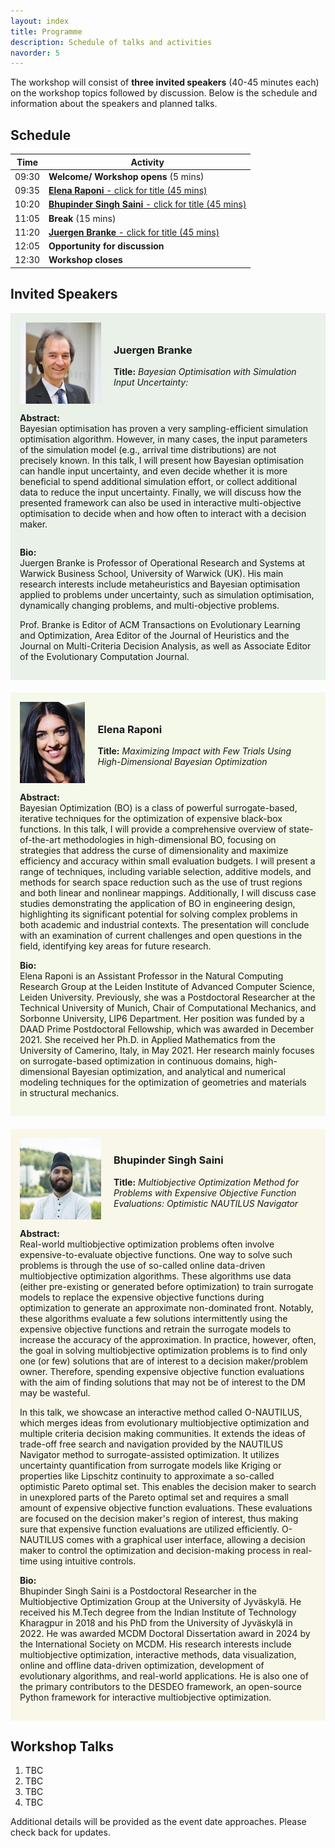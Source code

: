 ```yaml
---
layout: index
title: Programme
description: Schedule of talks and activities
navorder: 5
---
```


The workshop will consist of **three invited speakers** (40-45 minutes each) on the workshop topics followed by discussion. Below is the schedule and information about the speakers and planned talks.

## **Schedule**

| Time   | Activity                                |
|--------|-----------------------------------------|
| 09:30  | **Welcome/ Workshop opens** (5 mins)    |
| 09:35  | [**Elena Raponi** - click for title (45 mins)](#elena-raponi) |
| 10:20  | [**Bhupinder Singh Saini** - click for title (45 mins)](#bhupinder-singh-saini) |
| 11:05  | **Break** (15 mins)                     |
| 11:20  | [**Juergen Branke** - click for title (45 mins)](#juergen-branke) |
| 12:05  | **Opportunity for discussion**          |
| 12:30  | **Workshop closes**                     |

## **Invited Speakers**

<div id="juergen-branke" style="background-color: #e9f1e9; padding: 15px; margin-bottom: 20px;">
  <div style="display: flex; flex-direction: column;">
    <div style="display: flex; align-items: center;">
      <img src="/images/juergen_branke_profile.jpg" alt="Juergen Branke" style="width: 130px; height: 130px; margin-right: 20px;">
      <div>
        <h3>Juergen Branke</h3>
        <p><strong>Title:</strong> <em>Bayesian Optimisation with Simulation Input Uncertainty:</em></p>
      </div>
    </div>
      <p><strong>Abstract:</strong><br> Bayesian optimisation has proven a very sampling-efficient simulation optimisation algorithm. However, in many cases, the input parameters of the simulation model (e.g., arrival time distributions) are not precisely known. In this talk, I will present how Bayesian optimisation can handle input uncertainty, and even decide whether it is more beneficial to spend additional simulation effort, or collect additional data to reduce the input uncertainty. Finally, we will discuss how the presented framework can also be used in interactive multi-objective optimisation to decide when and how often to interact with a decision maker.</p>    
    <div>
      <p><strong>Bio:</strong><br>
      Juergen Branke is Professor of Operational Research and Systems at Warwick Business School, University of Warwick (UK). His main research interests include metaheuristics and Bayesian optimisation applied to problems under uncertainty, such as simulation optimisation, dynamically changing problems, and multi-objective problems.</p>
      <p>Prof. Branke is Editor of ACM Transactions on Evolutionary Learning and Optimization, Area Editor of the Journal of Heuristics and the Journal on Multi-Criteria Decision Analysis, as well as Associate Editor of the Evolutionary Computation Journal.</p>
    </div>
  </div>
</div>

<div id="elena-raponi" style="background-color: #f5f9e9; padding: 15px; margin-bottom: 20px;">
  <div style="display: flex; flex-direction: column;">
    <div style="display: flex; align-items: center;">
      <img src="/images/elena_raponi_profile.jpg" alt="Elena Raponi" style="width: 105px; height: 130px; margin-right: 20px;">
      <div>
        <h3>Elena Raponi</h3>
        <p><strong>Title:</strong> <em>Maximizing Impact with Few Trials Using High-Dimensional Bayesian Optimization</em></p>
      </div>
    </div>
    <div>
      <p><strong>Abstract:</strong> <br> Bayesian Optimization (BO) is a class of powerful surrogate-based, iterative techniques for the optimization of expensive black-box functions. In this talk, I will provide a comprehensive overview of state-of-the-art methodologies in high-dimensional BO, focusing on strategies that address the curse of dimensionality and maximize efficiency and accuracy within small evaluation budgets.
I will present a range of techniques, including variable selection, additive models, and methods for search space reduction such as the use of trust regions and both linear and nonlinear mappings. Additionally, I will discuss case studies demonstrating the application of BO in engineering design, highlighting its significant potential for solving complex problems in both academic and industrial contexts. The presentation will conclude with an examination of current challenges and open questions in the field, identifying key areas for future research.
      <p><strong>Bio:</strong><br>
      Elena Raponi is an Assistant Professor in the Natural Computing Research Group at the Leiden Institute of Advanced Computer Science, Leiden University. Previously, she was a Postdoctoral Researcher at the Technical University of Munich, Chair of Computational Mechanics, and Sorbonne University, LIP6 Department. Her position was funded by a DAAD Prime Postdoctoral Fellowship, which was awarded in December 2021. She received her Ph.D. in Applied Mathematics from the University of Camerino, Italy, in May 2021. Her research mainly focuses on surrogate-based optimization in continuous domains, high-dimensional Bayesian optimization, and analytical and numerical modeling techniques for the optimization of geometries and materials in structural mechanics.</p>
    </div>
  </div>
</div>

<div id="bhupinder-singh-saini" style="background-color: #f9f7e9; padding: 15px; margin-bottom: 20px;">
  <div style="display: flex; flex-direction: column;">
    <div style="display: flex; align-items: center;">
      <img src="/images/Bhupinder_Saini_profile.jpg" alt="Bhupinder Singh Saini" style="width: 130px; height: 130px; margin-right: 20px;">
      <div>
        <h3>Bhupinder Singh Saini</h3>
        <p><strong>Title:</strong> <em>Multiobjective Optimization Method for Problems with Expensive Objective Function Evaluations: Optimistic NAUTILUS Navigator</em></p>
      </div>
    </div>
    <div>
      <p><strong>Abstract:</strong> <br>Real-world multiobjective optimization problems often involve expensive-to-evaluate objective functions. One way to solve such problems is through the use of so-called online data-driven multiobjective optimization algorithms. These algorithms use data (either pre-existing or generated before optimization) to train surrogate models to replace the expensive objective functions during optimization to generate an approximate non-dominated front. Notably, these algorithms evaluate a few solutions intermittently using the expensive objective functions and retrain the surrogate models to increase the accuracy of the approximation. In practice, however, often, the goal in solving multiobjective optimization problems is to find only one (or few) solutions that are of interest to a decision maker/problem owner. Therefore, spending expensive objective function evaluations with the aim of finding solutions that may not be of interest to the DM may be wasteful.</p>
      <p>In this talk, we showcase an interactive method called O-NAUTILUS, which merges ideas from evolutionary multiobjective optimization and multiple criteria decision making communities. It extends the ideas of trade-off free search and navigation provided by the NAUTILUS Navigator method to surrogate-assisted optimization. It utilizes uncertainty quantification from surrogate models like Kriging or properties like Lipschitz continuity to approximate a so-called optimistic Pareto optimal set. This enables the decision maker to search in unexplored parts of the Pareto optimal set and requires a small amount of expensive objective function evaluations. These evaluations are focused on the decision maker's region of interest, thus making sure that expensive function evaluations are utilized efficiently. O-NAUTILUS comes with a graphical user interface, allowing a decision maker to control the optimization and decision-making process in real-time using intuitive controls.</p>
      <p><strong>Bio:</strong><br> Bhupinder Singh Saini is a Postdoctoral Researcher in the Multiobjective Optimization Group at the University of Jyväskylä. He received his M.Tech degree from the Indian Institute of Technology Kharagpur in 2018 and his PhD from the University of Jyväskylä in 2022. He was awarded MCDM Doctoral Dissertation award in 2024 by the International Society on MCDM. His research interests include multiobjective optimization, interactive methods, data visualization, online and offline data-driven optimization, development of evolutionary algorithms, and real-world applications. He is also one of the primary contributors to the DESDEO framework, an open-source Python framework for interactive multiobjective optimization.</p>
    </div>
  </div>
</div>

## Workshop Talks
1. TBC
2. TBC
3. TBC
4. TBC

Additional details will be provided as the event date approaches. Please check back for updates.
